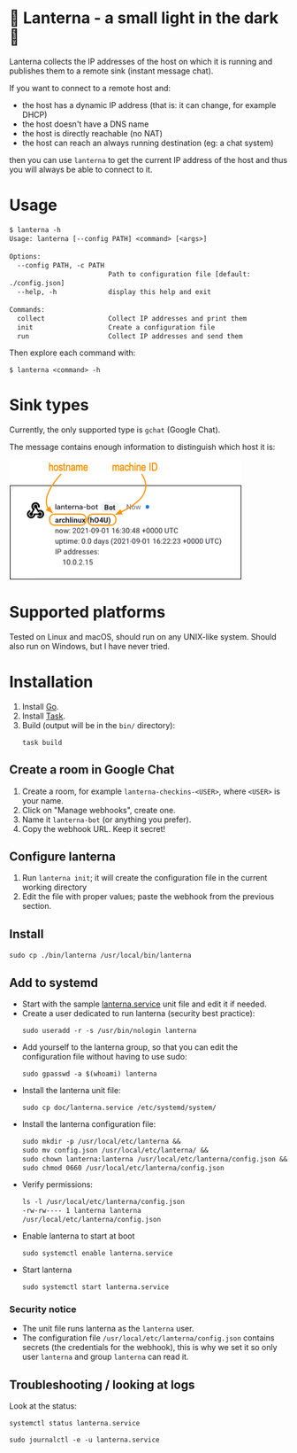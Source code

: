 # 🏮 Lanterna - a small light in the dark 🏮

Lanterna collects the IP addresses of the host on which it is running and publishes them to a remote sink (instant message chat).

If you want to connect to a remote host and:

- the host has a dynamic IP address (that is: it can change, for example DHCP)
- the host doesn't have a DNS name
- the host is directly reachable (no NAT)
- the host can reach an always running destination (eg: a chat system)

then you can use `lanterna` to get the current IP address of the host and thus you will always be able to connect to it.

# Usage

```
$ lanterna -h
Usage: lanterna [--config PATH] <command> [<args>]

Options:
  --config PATH, -c PATH
                         Path to configuration file [default: ./config.json]
  --help, -h             display this help and exit

Commands:
  collect                Collect IP addresses and print them
  init                   Create a configuration file
  run                    Collect IP addresses and send them
```

Then explore each command with:

```
$ lanterna <command> -h
```

# Sink types

Currently, the only supported type is `gchat` (Google Chat).

The message contains enough information to distinguish which host it is:

![A message from lanterna](doc/bot-msg-gchat.png)

# Supported platforms

Tested on Linux and macOS, should run on any UNIX-like system. Should also run on Windows, but I have never tried.

# Installation

1. Install [Go](https://golang.org/dl/).
2. Install [Task](https://taskfile.dev/).
3. Build (output will be in the `bin/` directory):
   ```
   task build
   ```

## Create a room in Google Chat

1. Create a room, for example `lanterna-checkins-<USER>`, where `<USER>` is your name.
2. Click on "Manage webhooks", create one.
3. Name it `lanterna-bot` (or anything you prefer).
4. Copy the webhook URL. Keep it secret!

## Configure lanterna

1. Run `lanterna init`; it will create the configuration file in the current working directory
2. Edit the file with proper values; paste the webhook from the previous section.

## Install

   ```
   sudo cp ./bin/lanterna /usr/local/bin/lanterna
   ```

## Add to systemd

- Start with the sample [lanterna.service](doc/lanterna.service) unit file and edit it if needed.
- Create a user dedicated to run lanterna (security best practice):
  ```
  sudo useradd -r -s /usr/bin/nologin lanterna
  ```
- Add yourself to the lanterna group, so that you can edit the configuration file without having to use sudo:
  ```
  sudo gpasswd -a $(whoami) lanterna
  ```
- Install the lanterna unit file:
  ```
  sudo cp doc/lanterna.service /etc/systemd/system/
  ```
- Install the lanterna configuration file:
  ```
  sudo mkdir -p /usr/local/etc/lanterna &&
  sudo mv config.json /usr/local/etc/lanterna/ &&
  sudo chown lanterna:lanterna /usr/local/etc/lanterna/config.json &&
  sudo chmod 0660 /usr/local/etc/lanterna/config.json
  ```
- Verify permissions:
  ```
  ls -l /usr/local/etc/lanterna/config.json
  -rw-rw---- 1 lanterna lanterna    /usr/local/etc/lanterna/config.json
  ```
- Enable lanterna to start at boot
  ```
  sudo systemctl enable lanterna.service
  ```
- Start lanterna
  ```
  sudo systemctl start lanterna.service
  ```

### Security notice

- The unit file runs lanterna as the `lanterna` user.
- The configuration file `/usr/local/etc/lanterna/config.json` contains secrets (the credentials for the webhook), this is why we set it so only user `lanterna` and group `lanterna` can read it.

## Troubleshooting / looking at logs

Look at the status:

```
systemctl status lanterna.service
```

```
sudo journalctl -e -u lanterna.service
```
